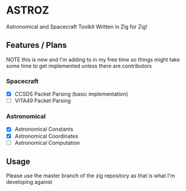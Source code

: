 # ASTROZ

Astronomical and Spacecraft Toolkit Written in Zig for Zig!  

## Features / Plans

NOTE this is new and I'm adding to in my free time so things might take some time to get implemented unless there are contributors

### Spacecraft

- [x] CCSDS Packet Parsing (basic implementation)
- [ ] VITA49 Packet Parsing

### Astronomical

- [x] Astronomical Constants
- [x] Astronomical Coordinates
- [ ] Astronomical Computation

## Usage

Please use the master branch of the zig repository as that is what I'm developing against
